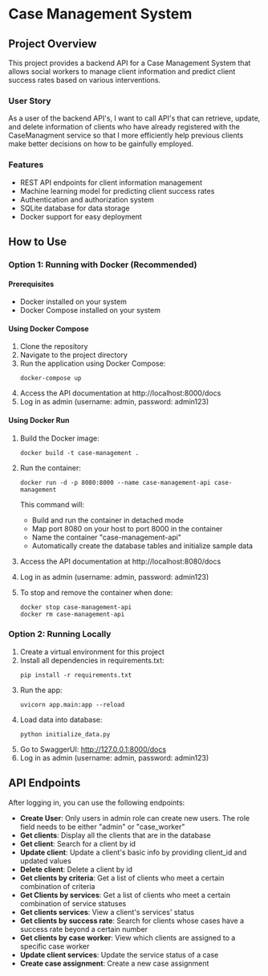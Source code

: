 # Case Management System

## Project Overview

This project provides a backend API for a Case Management System that allows social workers to manage client information and predict client success rates based on various interventions.

### User Story

As a user of the backend API's, I want to call API's that can retrieve, update, and delete information of clients who have already registered with the CaseManagment service so that I more efficiently help previous clients make better decisions on how to be gainfully employed.

### Features

- REST API endpoints for client information management
- Machine learning model for predicting client success rates
- Authentication and authorization system
- SQLite database for data storage
- Docker support for easy deployment

## How to Use

### Option 1: Running with Docker (Recommended)

#### Prerequisites
- Docker installed on your system
- Docker Compose installed on your system

#### Using Docker Compose

1. Clone the repository
2. Navigate to the project directory
3. Run the application using Docker Compose:
   ```
   docker-compose up
   ```
4. Access the API documentation at http://localhost:8000/docs
5. Log in as admin (username: admin, password: admin123)

#### Using Docker Run

1. Build the Docker image:
   ```
   docker build -t case-management .
   ```
2. Run the container:
   ```
   docker run -d -p 8080:8000 --name case-management-api case-management
   ```
   This command will:
   - Build and run the container in detached mode
   - Map port 8080 on your host to port 8000 in the container
   - Name the container "case-management-api"
   - Automatically create the database tables and initialize sample data

3. Access the API documentation at http://localhost:8080/docs
4. Log in as admin (username: admin, password: admin123)

5. To stop and remove the container when done:
   ```
   docker stop case-management-api
   docker rm case-management-api
   ```

### Option 2: Running Locally

1. Create a virtual environment for this project
2. Install all dependencies in requirements.txt:
   ```
   pip install -r requirements.txt
   ```
3. Run the app:
   ```
   uvicorn app.main:app --reload
   ```
4. Load data into database:
   ```
   python initialize_data.py
   ```
5. Go to SwaggerUI: http://127.0.0.1:8000/docs
6. Log in as admin (username: admin, password: admin123)

## API Endpoints

After logging in, you can use the following endpoints:

- **Create User**: Only users in admin role can create new users. The role field needs to be either "admin" or "case_worker"
- **Get clients**: Display all the clients that are in the database
- **Get client**: Search for a client by id
- **Update client**: Update a client's basic info by providing client_id and updated values
- **Delete client**: Delete a client by id
- **Get clients by criteria**: Get a list of clients who meet a certain combination of criteria
- **Get Clients by services**: Get a list of clients who meet a certain combination of service statuses
- **Get clients services**: View a client's services' status
- **Get clients by success rate**: Search for clients whose cases have a success rate beyond a certain number
- **Get clients by case worker**: View which clients are assigned to a specific case worker
- **Update client services**: Update the service status of a case
- **Create case assignment**: Create a new case assignment